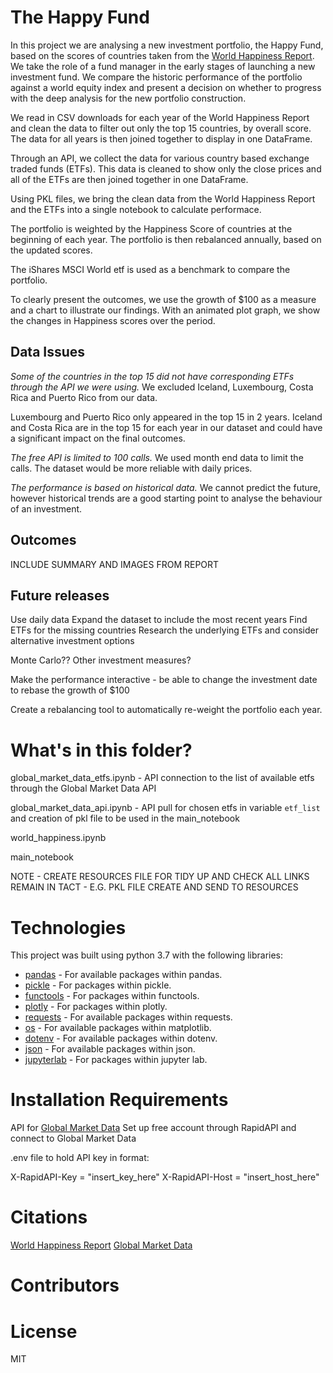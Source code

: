 # The Happy Fund

In this project we are analysing a new investment portfolio, the Happy Fund, based on the scores of countries taken from the [World Happiness Report](https://worldhappiness.report/). We take the role of a fund manager in the early stages of launching a new investment fund. We compare the historic performance of the portfolio against a world equity index and present a decision on whether to progress with the deep analysis for the new portfolio construction. 

We read in CSV downloads for each year of the World Happiness Report and clean the data to filter out only the top 15 countries, by overall score. The data for all years is then joined together to display in one DataFrame.

Through an API, we collect the data for various country based exchange traded funds (ETFs). This data is cleaned to show only the close prices and all of the ETFs are then joined together in one DataFrame.

Using PKL files, we bring the clean data from the World Happiness Report and the ETFs into a single notebook to calculate performace. 

The portfolio is weighted by the Happiness Score of countries at the beginning of each year. The portfolio is then rebalanced annually, based on the updated scores. 

The iShares MSCI World etf is used as a benchmark to compare the portfolio. 

To clearly present the outcomes, we use the growth of $100 as a measure and a chart to illustrate our findings. With an animated plot graph, we show the changes in Happiness scores over the period. 

## Data Issues

*Some of the countries in the top 15 did not have corresponding ETFs through the API we were using.*
We excluded Iceland, Luxembourg, Costa Rica and Puerto Rico from our data. 

Luxembourg and Puerto Rico only appeared in the top 15 in 2 years. Iceland and Costa Rica are in the top 15 for each year in our dataset and could have a significant impact on the final outcomes.

*The free API is limited to 100 calls.*
We used month end data to limit the calls. The dataset would be more reliable with daily prices.

*The performance is based on historical data.*
We cannot predict the future, however historical trends are a good starting point to analyse the behaviour of an investment.

## Outcomes

INCLUDE SUMMARY AND IMAGES FROM REPORT

## Future releases
Use daily data 
Expand the dataset to include the most recent years
Find ETFs for the missing countries
Research the underlying ETFs and consider alternative investment options 

Monte Carlo?? 
Other investment measures?

Make the performance interactive - be able to change the investment date to rebase the growth of $100

Create a rebalancing tool to automatically re-weight the portfolio each year.

# What's in this folder?

global_market_data_etfs.ipynb - API connection to the list of available etfs through the Global Market Data API

global_market_data_api.ipynb - API pull for chosen etfs in variable ```etf_list``` and creation of pkl file to be used in the main_notebook

world_happiness.ipynb

main_notebook

NOTE - CREATE RESOURCES FILE FOR TIDY UP AND CHECK ALL LINKS REMAIN IN TACT - E.G. PKL FILE CREATE AND SEND TO RESOURCES


# Technologies 

This project was built using python 3.7 with the following libraries:

* [pandas](https://github.com/pandas-dev/pandas) - For available packages within pandas.
* [pickle](https://docs.python.org/3/library/pickle.html) - For packages within pickle.
* [functools](https://docs.python.org/3/library/functools.html) - For packages within functools.
* [plotly](https://plotly.com/python/) - For packages within plotly.
* [requests](https://github.com/WordPress/Requests) - For available packages within requests.
* [os](https://github.com/matplotlib/matplotlib) - For available packages within matplotlib.
* [dotenv](https://github.com/motdotla/dotenv) - For available packages within dotenv.
* [json](https://www.json.org/json-en.html) - For available packages within json.
* [jupyterlab](https://github.com/jupyterlab/jupyterlab) - For packages within jupyter lab.

# Installation Requirements

API for [Global Market Data](https://rapidapi.com/attulab-attulab-default/api/global-market-data/)
Set up free account through RapidAPI and connect to Global Market Data

.env file to hold API key in format:

X-RapidAPI-Key = "insert_key_here"
X-RapidAPI-Host = "insert_host_here"


# Citations

[World Happiness Report](https://www.kaggle.com/datasets/unsdsn/world-happiness)
[Global Market Data](https://rapidapi.com/attulab-attulab-default/api/global-market-data/)


# Contributors 

# License

MIT
